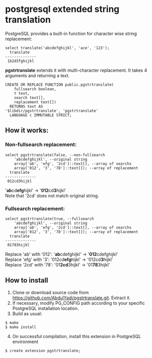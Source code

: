 # postgresql extended string translation
PostgreSQL provides a built-in function for character wise string replacement:
~~~
select translate('abcdefghijkl', 'ace', '123');
  translate   
--------------
 1b2d3fghijkl
~~~

<b>pgstrtranslate</b> extends it with multi-character replacement. It takes 4 arguments and returning a text.
~~~
CREATE OR REPLACE FUNCTION public.pgstrtranslate(
    fullsearch boolean,
    t text,
    search text[],
    replacement text[])
  RETURNS text AS
'$libdir/pgstrtranslate', 'pgstrtranslate'
  LANGUAGE c IMMUTABLE STRICT;
~~~

## How it works:

### Non-fullsearch replacement:
~~~
select pgstrtranslate(false, --non-fullsearch
	'abcdefghijkl', --original string
	array['ab', 'efg', '2cd']::text[], --array of searchs
	array['012', '3', '78']::text[]); --array of replacement
  translate   
--------------
 012cd3hijkl
~~~
'<b>ab</b>cd<b>efg</b>hijkl' -> '<b>012</b>cd<b>3</b>hijkl'<br />
Note that '2cd' does not match original string.

### Fullsearch replacement:
~~~
select pgstrtranslate(true, --fullsearch
	'abcdefghijkl', --original string
	array['ab', 'efg', '2cd']::text[], --array of searchs
	array['012', '3', '78']::text[]); --array of replacement
  translate   
--------------
 01783hijkl
~~~
Replace 'ab' with '012': '<b>ab</b>cdefghijkl' -> '<b>012</b>cdefghijkl'<br />
Replace 'efg' with '3': '012cd<b>efg</b>hijkl' -> '012cd<b>3</b>hijkl'<br />
Replace '2cd' with '78': '01<b>2cd</b>3hijkl' -> '01<b>78</b>3hijkl'<br />

## How to install
1. Clone or download source code from https://github.com/AbdulYadi/pgstrtranslate.git. Extract it.
2. If necessary, modify PG_CONFIG path according to your specific PostgreSQL installation location.
3. Build as usual:
~~~
$ make
$ make install
~~~
4. On successful compilation, install this extension in PostgreSQL environment
~~~
$ create extension pgstrtranslate;
~~~
